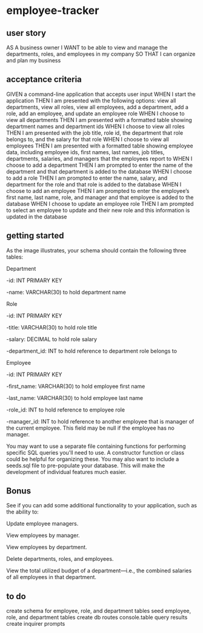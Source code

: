 # employee-tracker

## user story
AS A business owner
I WANT to be able to view and manage the departments, roles, and employees in my company
SO THAT I can organize and plan my business

## acceptance criteria
GIVEN a command-line application that accepts user input
WHEN I start the application
THEN I am presented with the following options: view all departments, view all roles, view all employees, add a department, add a role, add an employee, and update an employee role
WHEN I choose to view all departments
THEN I am presented with a formatted table showing department names and department ids
WHEN I choose to view all roles
THEN I am presented with the job title, role id, the department that role belongs to, and the salary for that role
WHEN I choose to view all employees
THEN I am presented with a formatted table showing employee data, including employee ids, first names, last names, job titles, departments, salaries, and managers that the employees report to
WHEN I choose to add a department
THEN I am prompted to enter the name of the department and that department is added to the database
WHEN I choose to add a role
THEN I am prompted to enter the name, salary, and department for the role and that role is added to the database
WHEN I choose to add an employee
THEN I am prompted to enter the employee’s first name, last name, role, and manager and that employee is added to the database
WHEN I choose to update an employee role
THEN I am prompted to select an employee to update and their new role and this information is updated in the database 

## getting started
As the image illustrates, your schema should contain the following three tables:

Department

  -id: INT PRIMARY KEY

  -name: VARCHAR(30) to hold department name

Role

  -id: INT PRIMARY KEY

  -title: VARCHAR(30) to hold role title

  -salary: DECIMAL to hold role salary

  -department_id: INT to hold reference to department role belongs to

Employee

  -id: INT PRIMARY KEY

  -first_name: VARCHAR(30) to hold employee first name

  -last_name: VARCHAR(30) to hold employee last name

  -role_id: INT to hold reference to employee role

  -manager_id: INT to hold reference to another employee that is manager of the current employee. This field may be null if the employee has no manager.

You may want to use a separate file containing functions for performing specific SQL queries you'll need to use. A constructor function or class could be helpful for organizing these. You may also want to include a seeds.sql file to pre-populate your database. This will make the development of individual features much easier.

## Bonus
See if you can add some additional functionality to your application, such as the ability to:

Update employee managers.

View employees by manager.

View employees by department.

Delete departments, roles, and employees.

View the total utilized budget of a department—i.e., the combined salaries of all employees in that department.

## to do
create schema for employee, role, and department tables
seed employee, role, and department tables
create db routes
console.table query results
create inquirer prompts